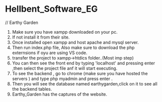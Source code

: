 # Hellbent_Software_EG
// Earthy Garden
1. Make sure you have xampp downloaded on your pc.
2. If not install it from their site.
3. Once installed open xampp and host apache and mysql server.
4. Then run index.php file, Also make sure to download the php externsions if oyu are using VS code.
5. transfer the project to xampp->htdics folder..(Most imp step)
6. You can then see the front end by typing 'localhost' and pressing enter ,then select the project file anf it will start executing.
7. To see the backend , go to chrome (make sure you have hosted the servers ) and type php myadmin and press enter .
8. Then you will see the database named earthygarden,click on it to see all the backend tables.
9. Earthy_Garden has the captures of the website.
